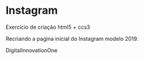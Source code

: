 # Instagram

Exercício de criação html5 + ccs3

Recriando a pagina inicial do Instagram modelo 2019.

DigitalInnovationOne

